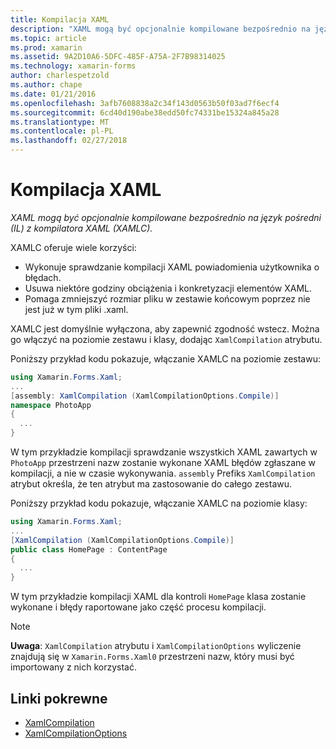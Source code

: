 ```yaml
---
title: Kompilacja XAML
description: "XAML mogą być opcjonalnie kompilowane bezpośrednio na język pośredni (IL) z kompilatora XAML (XAMLC)."
ms.topic: article
ms.prod: xamarin
ms.assetid: 9A2D10A6-5DFC-485F-A75A-2F7B98314025
ms.technology: xamarin-forms
author: charlespetzold
ms.author: chape
ms.date: 01/21/2016
ms.openlocfilehash: 3afb7608838a2c34f143d0563b50f03ad7f6ecf4
ms.sourcegitcommit: 6cd40d190abe38edd50fc74331be15324a845a28
ms.translationtype: MT
ms.contentlocale: pl-PL
ms.lasthandoff: 02/27/2018
---
```

# <a name="xaml-compilation"></a>Kompilacja XAML

_XAML mogą być opcjonalnie kompilowane bezpośrednio na język pośredni (IL) z kompilatora XAML (XAMLC)._

XAMLC oferuje wiele korzyści:

- Wykonuje sprawdzanie kompilacji XAML powiadomienia użytkownika o błędach.
- Usuwa niektóre godziny obciążenia i konkretyzacji elementów XAML.
- Pomaga zmniejszyć rozmiar pliku w zestawie końcowym poprzez nie jest już w tym pliki .xaml.

XAMLC jest domyślnie wyłączona, aby zapewnić zgodność wstecz. Można go włączyć na poziomie zestawu i klasy, dodając `XamlCompilation` atrybutu.

Poniższy przykład kodu pokazuje, włączanie XAMLC na poziomie zestawu:

```csharp
using Xamarin.Forms.Xaml;
...
[assembly: XamlCompilation (XamlCompilationOptions.Compile)]
namespace PhotoApp
{
  ...
}
```

W tym przykładzie kompilacji sprawdzanie wszystkich XAML zawartych w `PhotoApp` przestrzeni nazw zostanie wykonane XAML błędów zgłaszane w kompilacji, a nie w czasie wykonywania.
`assembly` Prefiks `XamlCompilation` atrybut określa, że ten atrybut ma zastosowanie do całego zestawu.

Poniższy przykład kodu pokazuje, włączanie XAMLC na poziomie klasy:

```csharp
using Xamarin.Forms.Xaml;
...
[XamlCompilation (XamlCompilationOptions.Compile)]
public class HomePage : ContentPage
{
  ...
}
```

W tym przykładzie kompilacji XAML dla kontroli `HomePage` klasa zostanie wykonane i błędy raportowane jako część procesu kompilacji.

> [!NOTE]
> **Uwaga**: `XamlCompilation` atrybutu i `XamlCompilationOptions` wyliczenie znajdują się w `Xamarin.Forms.Xaml0` przestrzeni nazw, który musi być importowany z nich korzystać.


## <a name="related-links"></a>Linki pokrewne

- [XamlCompilation](https://developer.xamarin.com/api/type/Xamarin.Forms.Xaml.XamlCompilationAttribute/)
- [XamlCompilationOptions](https://developer.xamarin.com/api/type/Xamarin.Forms.Xaml.XamlCompilationOptions/)
